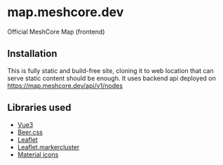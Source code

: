 # map.meshcore.dev
Official MeshCore Map (frontend)

## Installation
This is fully static and build-free site, cloning it to web location that can serve static content should be enough.
It uses backend api deployed on https://map.meshcore.dev/api/v1/nodes

## Libraries used
* [Vue3](https://github.com/vuejs/core)
* [Beer.css](https://github.com/beercss/beercss)
* [Leaflet](https://github.com/Leaflet/Leaflet)
* [Leaflet.markercluster](https://github.com/Leaflet/Leaflet.markercluster)
* [Material icons](https://fonts.google.com/icons)
